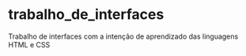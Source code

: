 # trabalho_de_interfaces
Trabalho de interfaces com a intenção de aprendizado das linguagens HTML e CSS

